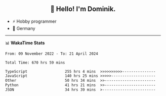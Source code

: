<h2 align="center">👋 Hello! I'm Dominik.</h2>

- ⚡ Hobby programmer
- 📍 Germany

---
📊 **WakaTime Stats**
<!--START_SECTION:waka-->

```txt
From: 09 November 2022 - To: 21 April 2024

Total Time: 670 hrs 59 mins

TypeScript                 255 hrs 4 mins  >>>>>>>>>>---------------   38.01 %
JavaScript                 140 hrs 25 mins >>>>>--------------------   20.93 %
Other                      50 hrs 34 mins  >>-----------------------   07.54 %
Python                     41 hrs 21 mins  >>-----------------------   06.16 %
JSON                       34 hrs 39 mins  >------------------------   05.17 %
```

<!--END_SECTION:waka-->
